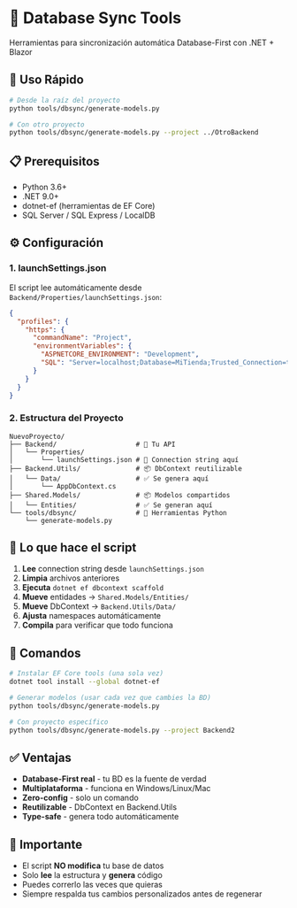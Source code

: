# 🐍 Database Sync Tools

Herramientas para sincronización automática Database-First con .NET + Blazor

## 🚀 Uso Rápido

```bash
# Desde la raíz del proyecto
python tools/dbsync/generate-models.py

# Con otro proyecto
python tools/dbsync/generate-models.py --project ../OtroBackend
```

## 📋 Prerequisitos

- Python 3.6+
- .NET 9.0+
- dotnet-ef (herramientas de EF Core)
- SQL Server / SQL Express / LocalDB

## ⚙️ Configuración

### 1. launchSettings.json
El script lee automáticamente desde `Backend/Properties/launchSettings.json`:

```json
{
  "profiles": {
    "https": {
      "commandName": "Project",
      "environmentVariables": {
        "ASPNETCORE_ENVIRONMENT": "Development",
        "SQL": "Server=localhost;Database=MiTienda;Trusted_Connection=true;"
      }
    }
  }
}
```

### 2. Estructura del Proyecto
```
NuevoProyecto/
├── Backend/                    # 🚀 Tu API
│   └── Properties/
│       └── launchSettings.json # 🔗 Connection string aquí
├── Backend.Utils/              # 📦 DbContext reutilizable
│   └── Data/                   # ✅ Se genera aquí
│       └── AppDbContext.cs
├── Shared.Models/              # 📦 Modelos compartidos
│   └── Entities/               # ✅ Se generan aquí
└── tools/dbsync/               # 🐍 Herramientas Python
    └── generate-models.py
```

## 🎯 Lo que hace el script

1. **Lee** connection string desde `launchSettings.json`
2. **Limpia** archivos anteriores
3. **Ejecuta** `dotnet ef dbcontext scaffold`
4. **Mueve** entidades → `Shared.Models/Entities/`
5. **Mueve** DbContext → `Backend.Utils/Data/`
6. **Ajusta** namespaces automáticamente
7. **Compila** para verificar que todo funciona

## 🔧 Comandos

```bash
# Instalar EF Core tools (una sola vez)
dotnet tool install --global dotnet-ef

# Generar modelos (usar cada vez que cambies la BD)
python tools/dbsync/generate-models.py

# Con proyecto específico
python tools/dbsync/generate-models.py --project Backend2
```

## ✅ Ventajas

- **Database-First real** - tu BD es la fuente de verdad
- **Multiplataforma** - funciona en Windows/Linux/Mac  
- **Zero-config** - solo un comando
- **Reutilizable** - DbContext en Backend.Utils
- **Type-safe** - genera todo automáticamente

## 🚨 Importante

- El script **NO modifica** tu base de datos
- Solo **lee** la estructura y **genera** código
- Puedes correrlo las veces que quieras
- Siempre respalda tus cambios personalizados antes de regenerar